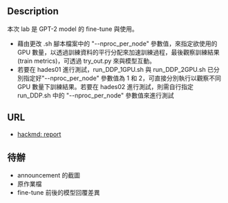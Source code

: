 ## Description
本次 lab 是 GPT-2 model 的 fine-tune 與使用。
- 藉由更改 .sh 腳本檔案中的 "--nproc_per_node" 參數值，來指定欲使用的 GPU 數量，以透過訓練資料的平行分配來加速訓練過程，最後觀察訓練結果 (train metrics)，可透過 try_out.py 來與模型互動。
- 若要在 hades01 進行測試，run_DDP_1GPU.sh 與 run_DDP_2GPU.sh 已分別指定好"--nproc_per_node" 參數值為 1 和 2，可直接分別執行以觀察不同 GPU 數量下訓練結果。若要在 hades02 進行測試，則需自行指定 run_DDP.sh 中的 "--nproc_per_node" 參數值來進行測試
## URL
- [hackmd: report](https://hackmd.io/@u_46AznXS7-aLzZ7_uD4WQ/HkwjzDRt6)
## 待辦
- announcement 的截圖
- 原作業檔
- fine-tune 前後的模型回覆差異